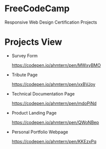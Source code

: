 # FreeCodeCamp
Responsive Web Design Certification Projects

# Projects View
- Survey Form
  
  https://codepen.io/ahmtern/pen/MWxyBMO
  
- Tribute Page
  
  https://codepen.io/ahmtern/pen/xxBVJoy
  
- Technical Documentation Page
  
  https://codepen.io/ahmtern/pen/mdoPjNd
  
- Product Landing Page
  
  https://codepen.io/ahmtern/pen/QWoNBep
  
- Personal Portfolio Webpage
  
  https://codepen.io/ahmtern/pen/KKEzxPq
  
